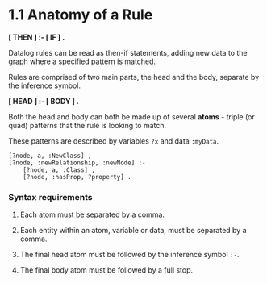 # 1.1 Anatomy of a Rule

**\[ THEN \] :- \[ IF \] .**

Datalog rules can be read as then-if statements, adding new data to the graph where a specified pattern is matched.

Rules are comprised of two main parts, the head and the body, separate by the inference symbol.

**\[ HEAD \] :- \[ BODY \] .**

Both the head and body can both be made up of several **atoms** - triple (or quad) patterns that the rule is looking to match.

These patterns are described by variables `?x` and data `:myData`.

```
[?node, a, :NewClass] ,
[?node, :newRelationship, :newNode] :-
    [?node, a, :Class] ,
    [?node, :hasProp, ?property] .
```

### Syntax requirements

1. Each atom must be separated by a comma.

2. Each entity within an atom, variable or data, must be separated by a comma.

3. The final head atom must be followed by the inference symbol `:-`.

4. The final body atom must be followed by a full stop.
